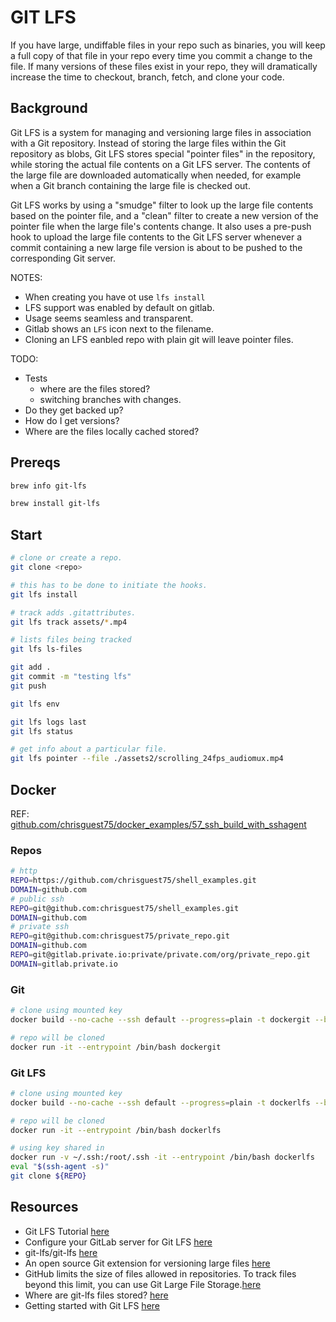 # GIT LFS

If you have large, undiffable files in your repo such as binaries, you will keep a full copy of that file in your repo every time you commit a change to the file. If many versions of these files exist in your repo, they will dramatically increase the time to checkout, branch, fetch, and clone your code.

## Background

Git LFS is a system for managing and versioning large files in
association with a Git repository. Instead of storing the large files within the Git repository as blobs, Git LFS stores special "pointer files" in the repository, while storing the actual file contents on a Git LFS server. The contents of the large file are downloaded automatically when needed, for example when a Git branch containing the large file is checked out.  

Git LFS works by using a "smudge" filter to look up the large file
contents based on the pointer file, and a "clean" filter to create a new version of the pointer file when the large file's contents change. It also uses a pre-push hook to upload the large file contents to the Git LFS server whenever a commit containing a new large file version is about to be pushed to the corresponding Git server.  

NOTES:

* When creating you have ot use `lfs install`
* LFS support was enabled by default on gitlab.  
* Usage seems seamless and transparent.  
* Gitlab shows an `LFS` icon next to the filename.  
* Cloning an LFS eanbled repo with plain git will leave pointer files.  

TODO:

* Tests
  * where are the files stored?
  * switching branches with changes.
* Do they get backed up?
* How do I get versions?
* Where are the files locally cached stored?

## Prereqs

```sh
brew info git-lfs

brew install git-lfs
```

## Start

```sh
# clone or create a repo.
git clone <repo>

# this has to be done to initiate the hooks.
git lfs install

# track adds .gitattributes. 
git lfs track assets/*.mp4        

# lists files being tracked 
git lfs ls-files 

git add .
git commit -m "testing lfs"
git push 

git lfs env   

git lfs logs last
git lfs status

# get info about a particular file. 
git lfs pointer --file ./assets2/scrolling_24fps_audiomux.mp4
```

## Docker

REF: [github.com/chrisguest75/docker_examples/57_ssh_build_with_sshagent](https://github.com/chrisguest75/docker_examples/tree/master/57_ssh_build_with_sshagent)  

### Repos

```sh
# http
REPO=https://github.com/chrisguest75/shell_examples.git
DOMAIN=github.com
# public ssh
REPO=git@github.com:chrisguest75/shell_examples.git
DOMAIN=github.com
# private ssh
REPO=git@github.com:chrisguest75/private_repo.git
DOMAIN=github.com
REPO=git@gitlab.private.io:private/private.com/org/private_repo.git
DOMAIN=gitlab.private.io
```

### Git

```sh
# clone using mounted key
docker build --no-cache --ssh default --progress=plain -t dockergit --build-arg REPO=${REPO} --build-arg DOMAIN=${DOMAIN} -f ./docker/Dockerfile.git ./docker

# repo will be cloned
docker run -it --entrypoint /bin/bash dockergit
```

### Git LFS

```sh
# clone using mounted key
docker build --no-cache --ssh default --progress=plain -t dockerlfs --build-arg REPO=${REPO} --build-arg DOMAIN=${DOMAIN} -f ./docker/Dockerfile.lfs ./docker

# repo will be cloned
docker run -it --entrypoint /bin/bash dockerlfs

# using key shared in 
docker run -v ~/.ssh:/root/.ssh -it --entrypoint /bin/bash dockerlfs
eval "$(ssh-agent -s)"
git clone ${REPO}
```

## Resources

* Git LFS Tutorial [here](https://github.com/git-lfs/git-lfs/wiki/Tutorial)
* Configure your GitLab server for Git LFS [here](https://docs.gitlab.com/ee/topics/git/lfs/)
* git-lfs/git-lfs [here](https://github.com/git-lfs/git-lfs)
* An open source Git extension for versioning large files [here](https://git-lfs.github.com/)
* GitHub limits the size of files allowed in repositories. To track files beyond this limit, you can use Git Large File Storage.[here](https://docs.github.com/en/repositories/working-with-files/managing-large-files/about-git-large-file-storage)
* Where are git-lfs files stored? [here](https://stackoverflow.com/questions/34181356/where-are-git-lfs-files-stored)
* Getting started with Git LFS [here](https://about.gitlab.com/blog/2017/01/30/getting-started-with-git-lfs-tutorial/)
